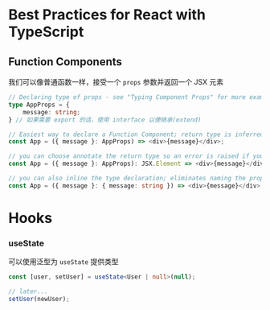 # Best Practices for React with TypeScript

## Function Components

我们可以像普通函数一样，接受一个 `props` 参数并返回一个 JSX 元素

```typescript
// Declaring type of props - see "Typing Component Props" for more examples
type AppProps = {
	message: string;
} // 如果需要 export 的话，使用 interface 以便继承(extend)

// Easiest way to declare a Function Component; return type is inferred.
const App = ({ message }: AppProps) => <div>{message}</div>;

// you can choose annotate the return type so an error is raised if you accidentally return some other type
const App = ({ message }: AppProps): JSX.Element => <div>{message}</div>;

// you can also inline the type declaration; eliminates naming the prop types, but looks repetitive
const App = ({ message }: { message: string }) => <div>{message}</div>;
```



# Hooks

### useState

可以使用泛型为 `useState` 提供类型

```typescript
const [user, setUser] = useState<User | null>(null);

// later...
setUser(newUser);
```

